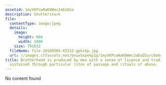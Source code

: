```yaml
---
assetid: 1myVKPcwNaK8Wmc2aEoQSa
description: Shutterstock
file:
  contentType: image/jpeg
  details:
    image:
      height: 684
      width: 1000
    size: 791632
  fileName: file-20180305-65522-gpki6p.jpg
  url: //images.ctfassets.net/bsux5spekp1p/1myVKPcwNaK8Wmc2aEoQSa/c9a6d9fe2982c77124aa84e61a914fec/file-20180305-65522-gpki6p.jpg
title: Brotherhood is produced by men with a sense of licence and tradition, and is
  sustained through particular rites of passage and rituals of abuse.
---
```

No content found